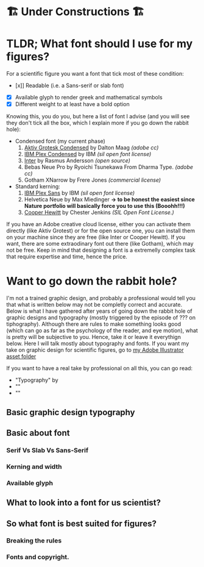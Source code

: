 # 🏗️ **Under Constructions** 🏗️

# TLDR; What font should I use for my figures? 

For a scientific figure you want a font that tick most of these condition: 
- [x]] Readable (i.e. a Sans-serif or slab font)
- [x] Available glyph to render greek and mathematical symbols
- [x] Different weight to at least have a bold option 

Knowing this, you do you, but here a list of font I advise (and you will see they don't tick all the box, which I explain more if you go down the rabbit hole): 
- Condensed font (my current phase)
    1. [Aktiv Grotesk Condensed](https://fonts.adobe.com/fonts/aktiv-grotesk-condensed) by Dalton Maag _(adobe cc)_
    2. [IBM Plex Condensed](https://www.ibm.com/plex/) by IBM _(sil open font license)_
    2. [Inter](https://rsms.me/inter/) by Rasmus Andersson _(open source)_
    4. Bebas Neue Pro by Ryoichi Tsunekawa From Dharma Type. _(adobe cc)_
    6. Gotham XNarrow by Frere Jones _(commercial license)_
- Standard kerning: 
    1. [IBM Plex Sans]((https://www.ibm.com/plex/)) by IBM _(sil open font license)_
    2. Helvetica Neue by Max Miedinger **→ to be honest the easiest since Nature portfolio will basically force you to use this (Booohh!!!)**
    3. [Cooper Hewitt](https://www.cooperhewitt.org/open-source-at-cooper-hewitt/cooper-hewitt-the-typeface-by-chester-jenkins/) by Chester Jenkins _(SIL Open Font License.)_


If you have an Adobe creative cloud license, either you can activate them directly (like Aktiv Grotest) or for the open source one, you can install them on your machine since they are free (like Inter or Cooper Hewitt). If you want, there are some extraodinary font out there (like Gotham), which may not be free. Keep in mind that designing a font is a extremelly complex task that require expertise and time, hence the price.


# Want to go down the rabbit hole? 

I'm not a trained graphic design, and probably a professional would tell you that what is written below may not be completly correct and accurate. Below is what I have gathered after years of going down the rabbit hole of graphic designs and typography (mostly triggered by the episode of ??? on tiphography). Although there are rules to make something looks good (which can go as far as the psychology of the reader, and eye motion), what is pretty will be subjective to you. Hence, take it or leave it everythign below.
Here I will talk mostly about typography and fonts. If you want my take on graphic design for scientific figures, go to [my Adobe Illustrator asset folder](../IllustratorsStyles)

If you want to have a real take by professional on all this, you can go read: 
- "Typography" by 
- ""
- ""

## Basic graphic design typography 

## Basic about font

### Serif Vs Slab Vs Sans-Serif

### Kerning and width

### Available glyph

## What to look into a font for us scientist? 

## So what font is best suited for figures? 

### Breaking the rules

### Fonts and copyright.

